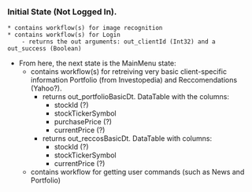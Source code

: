 ### Initial State (Not Logged In).
	* contains workflow(s) for image recognition
	* contains workflow(s) for Login
		- returns the out arguments: out_clientId (Int32) and a out_success (Boolean)

- From here, the next state is the MainMenu state:
	* contains workflow(s) for retreiving very basic client-specific information Portfolio (from Investopedia) and Reccomendations (Yahoo?). 
		- returns out_portfolioBasicDt. DataTable with the columns:
			* stockId (?)
			* stockTickerSymbol
			* purchasePrice (?)
			* currentPrice (?)
		- returns out_reccosBasicDt. DataTable with columns:
			* stockId (?)
			* stockTickerSymbol
			* currentPrice (?)
	* contains workflow for getting user commands (such as News and Portfolio)